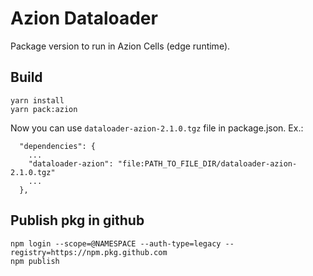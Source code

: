 # Azion Dataloader
Package version to run in Azion Cells (edge runtime).

## Build
```
yarn install
yarn pack:azion
```
Now you can use `dataloader-azion-2.1.0.tgz` file in package.json.
Ex.:
```
  "dependencies": {
    ...
    "dataloader-azion": "file:PATH_TO_FILE_DIR/dataloader-azion-2.1.0.tgz"
    ...
  },
```

## Publish pkg in github
```
npm login --scope=@NAMESPACE --auth-type=legacy --registry=https://npm.pkg.github.com
npm publish
```